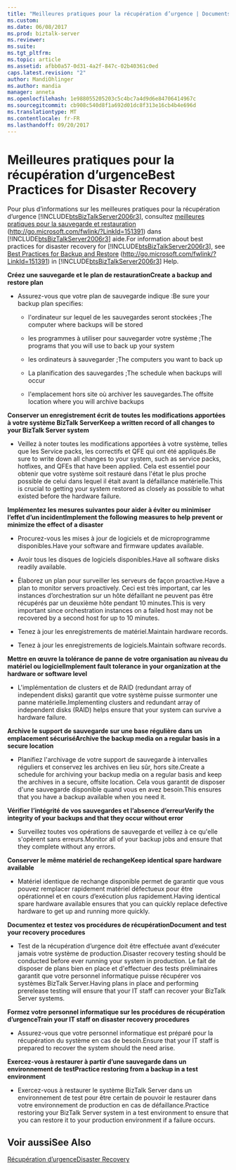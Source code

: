 ```yaml
---
title: "Meilleures pratiques pour la récupération d’urgence | Documents Microsoft"
ms.custom: 
ms.date: 06/08/2017
ms.prod: biztalk-server
ms.reviewer: 
ms.suite: 
ms.tgt_pltfrm: 
ms.topic: article
ms.assetid: afbb0a57-0d31-4a2f-847c-02b40361c0ed
caps.latest.revision: "2"
author: MandiOhlinger
ms.author: mandia
manager: anneta
ms.openlocfilehash: 1e988055205203c5c4bc7a4d9d6e84706414967c
ms.sourcegitcommit: cb908c540d8f1a692d01dc8f313e16cb4b4e696d
ms.translationtype: MT
ms.contentlocale: fr-FR
ms.lasthandoff: 09/20/2017
---
```

# <a name="best-practices-for-disaster-recovery"></a><span data-ttu-id="f6053-102">Meilleures pratiques pour la récupération d’urgence</span><span class="sxs-lookup"><span data-stu-id="f6053-102">Best Practices for Disaster Recovery</span></span>
<span data-ttu-id="f6053-103">Pour plus d’informations sur les meilleures pratiques pour la récupération d’urgence [!INCLUDE[btsBizTalkServer2006r3](../includes/btsbiztalkserver2006r3-md.md)], consultez [meilleures pratiques pour la sauvegarde et restauration](http://go.microsoft.com/fwlink/?LinkId=151391) (http://go.microsoft.com/fwlink/?LinkId=151391) dans [!INCLUDE[btsBizTalkServer2006r3](../includes/btsbiztalkserver2006r3-md.md)] aide.</span><span class="sxs-lookup"><span data-stu-id="f6053-103">For information about best practices for disaster recovery for [!INCLUDE[btsBizTalkServer2006r3](../includes/btsbiztalkserver2006r3-md.md)], see [Best Practices for Backup and Restore](http://go.microsoft.com/fwlink/?LinkId=151391) (http://go.microsoft.com/fwlink/?LinkId=151391) in [!INCLUDE[btsBizTalkServer2006r3](../includes/btsbiztalkserver2006r3-md.md)] Help.</span></span>  
  
 <span data-ttu-id="f6053-104">**Créez une sauvegarde et le plan de restauration**</span><span class="sxs-lookup"><span data-stu-id="f6053-104">**Create a backup and restore plan**</span></span>  
  
-   <span data-ttu-id="f6053-105">Assurez-vous que votre plan de sauvegarde indique :</span><span class="sxs-lookup"><span data-stu-id="f6053-105">Be sure your backup plan specifies:</span></span>  
  
    -   <span data-ttu-id="f6053-106">l'ordinateur sur lequel de les sauvegardes seront stockées ;</span><span class="sxs-lookup"><span data-stu-id="f6053-106">The computer where backups will be stored</span></span>  
  
    -   <span data-ttu-id="f6053-107">les programmes à utiliser pour sauvegarder votre système ;</span><span class="sxs-lookup"><span data-stu-id="f6053-107">The programs that you will use to back up your system</span></span>  
  
    -   <span data-ttu-id="f6053-108">les ordinateurs à sauvegarder ;</span><span class="sxs-lookup"><span data-stu-id="f6053-108">The computers you want to back up</span></span>  
  
    -   <span data-ttu-id="f6053-109">La planification des sauvegardes ;</span><span class="sxs-lookup"><span data-stu-id="f6053-109">The schedule when backups will occur</span></span>  
  
    -   <span data-ttu-id="f6053-110">l'emplacement hors site où archiver les sauvegardes.</span><span class="sxs-lookup"><span data-stu-id="f6053-110">The offsite location where you will archive backups</span></span>  
  
 <span data-ttu-id="f6053-111">**Conserver un enregistrement écrit de toutes les modifications apportées à votre système BizTalk Server**</span><span class="sxs-lookup"><span data-stu-id="f6053-111">**Keep a written record of all changes to your BizTalk Server system**</span></span>  
  
-   <span data-ttu-id="f6053-112">Veillez à noter toutes les modifications apportées à votre système, telles que les Service packs, les correctifs et QFE qui ont été appliqués.</span><span class="sxs-lookup"><span data-stu-id="f6053-112">Be sure to write down all changes to your system, such as service packs, hotfixes, and QFEs that have been applied.</span></span> <span data-ttu-id="f6053-113">Cela est essentiel pour obtenir que votre système soit restauré dans l'état le plus proche possible de celui dans lequel il était avant la défaillance matérielle.</span><span class="sxs-lookup"><span data-stu-id="f6053-113">This is crucial to getting your system restored as closely as possible to what existed before the hardware failure.</span></span>  
  
 <span data-ttu-id="f6053-114">**Implémentez les mesures suivantes pour aider à éviter ou minimiser l’effet d’un incident**</span><span class="sxs-lookup"><span data-stu-id="f6053-114">**Implement the following measures to help prevent or minimize the effect of a disaster**</span></span>  
  
-   <span data-ttu-id="f6053-115">Procurez-vous les mises à jour de logiciels et de microprogramme disponibles.</span><span class="sxs-lookup"><span data-stu-id="f6053-115">Have your software and firmware updates available.</span></span>  
  
-   <span data-ttu-id="f6053-116">Avoir tous les disques de logiciels disponibles.</span><span class="sxs-lookup"><span data-stu-id="f6053-116">Have all software disks readily available.</span></span>  
  
-   <span data-ttu-id="f6053-117">Élaborez un plan pour surveiller les serveurs de façon proactive.</span><span class="sxs-lookup"><span data-stu-id="f6053-117">Have a plan to monitor servers proactively.</span></span> <span data-ttu-id="f6053-118">Ceci est très important, car les instances d’orchestration sur un hôte défaillant ne peuvent pas être récupérés par un deuxième hôte pendant 10 minutes.</span><span class="sxs-lookup"><span data-stu-id="f6053-118">This is very important since orchestration instances on a failed host may not be recovered by a second host for up to 10 minutes.</span></span>  
  
-   <span data-ttu-id="f6053-119">Tenez à jour les enregistrements de matériel.</span><span class="sxs-lookup"><span data-stu-id="f6053-119">Maintain hardware records.</span></span>  
  
-   <span data-ttu-id="f6053-120">Tenez à jour les enregistrements de logiciels.</span><span class="sxs-lookup"><span data-stu-id="f6053-120">Maintain software records.</span></span>  
  
 <span data-ttu-id="f6053-121">**Mettre en œuvre la tolérance de panne de votre organisation au niveau du matériel ou logiciel**</span><span class="sxs-lookup"><span data-stu-id="f6053-121">**Implement fault tolerance in your organization at the hardware or software level**</span></span>  
  
-   <span data-ttu-id="f6053-122">L'implémentation de clusters et de RAID (redundant array of independent disks) garantit que votre système puisse surmonter une panne matérielle.</span><span class="sxs-lookup"><span data-stu-id="f6053-122">Implementing clusters and redundant array of independent disks (RAID) helps ensure that your system can survive a hardware failure.</span></span>  
  
 <span data-ttu-id="f6053-123">**Archive le support de sauvegarde sur une base régulière dans un emplacement sécurisé**</span><span class="sxs-lookup"><span data-stu-id="f6053-123">**Archive the backup media on a regular basis in a secure location**</span></span>  
  
-   <span data-ttu-id="f6053-124">Planifiez l'archivage de votre support de sauvegarde à intervalles réguliers et conservez les archives en lieu sûr, hors site.</span><span class="sxs-lookup"><span data-stu-id="f6053-124">Create a schedule for archiving your backup media on a regular basis and keep the archives in a secure, offsite location.</span></span> <span data-ttu-id="f6053-125">Cela vous garantit de disposer d'une sauvegarde disponible quand vous en avez besoin.</span><span class="sxs-lookup"><span data-stu-id="f6053-125">This ensures that you have a backup available when you need it.</span></span>  
  
 <span data-ttu-id="f6053-126">**Vérifier l’intégrité de vos sauvegardes et l’absence d’erreur**</span><span class="sxs-lookup"><span data-stu-id="f6053-126">**Verify the integrity of your backups and that they occur without error**</span></span>  
  
-   <span data-ttu-id="f6053-127">Surveillez toutes vos opérations de sauvegarde et veillez à ce qu'elle s'opèrent sans erreurs.</span><span class="sxs-lookup"><span data-stu-id="f6053-127">Monitor all of your backup jobs and ensure that they complete without any errors.</span></span>  
  
 <span data-ttu-id="f6053-128">**Conserver le même matériel de rechange**</span><span class="sxs-lookup"><span data-stu-id="f6053-128">**Keep identical spare hardware available**</span></span>  
  
-   <span data-ttu-id="f6053-129">Matériel identique de rechange disponible permet de garantir que vous pouvez remplacer rapidement matériel défectueux pour être opérationnel et en cours d’exécution plus rapidement.</span><span class="sxs-lookup"><span data-stu-id="f6053-129">Having identical spare hardware available ensures that you can quickly replace defective hardware to get up and running more quickly.</span></span>  
  
 <span data-ttu-id="f6053-130">**Documentez et testez vos procédures de récupération**</span><span class="sxs-lookup"><span data-stu-id="f6053-130">**Document and test your recovery procedures**</span></span>  
  
-   <span data-ttu-id="f6053-131">Test de la récupération d’urgence doit être effectuée avant d’exécuter jamais votre système de production.</span><span class="sxs-lookup"><span data-stu-id="f6053-131">Disaster recovery testing should be conducted before ever running your system in production.</span></span> <span data-ttu-id="f6053-132">Le fait de disposer de plans bien en place et d'effectuer des tests préliminaires garantit que votre personnel informatique puisse récupérer vos systèmes BizTalk Server.</span><span class="sxs-lookup"><span data-stu-id="f6053-132">Having plans in place and performing prerelease testing will ensure that your IT staff can recover your BizTalk Server systems.</span></span>  
  
 <span data-ttu-id="f6053-133">**Formez votre personnel informatique sur les procédures de récupération d’urgence**</span><span class="sxs-lookup"><span data-stu-id="f6053-133">**Train your IT staff on disaster recovery procedures**</span></span>  
  
-   <span data-ttu-id="f6053-134">Assurez-vous que votre personnel informatique est préparé pour la récupération du système en cas de besoin.</span><span class="sxs-lookup"><span data-stu-id="f6053-134">Ensure that your IT staff is prepared to recover the system should the need arise.</span></span>  
  
 <span data-ttu-id="f6053-135">**Exercez-vous à restaurer à partir d’une sauvegarde dans un environnement de test**</span><span class="sxs-lookup"><span data-stu-id="f6053-135">**Practice restoring from a backup in a test environment**</span></span>  
  
-   <span data-ttu-id="f6053-136">Exercez-vous à restaurer le système BizTalk Server dans un environnement de test pour être certain de pouvoir le restaurer dans votre environnement de production en cas de défaillance.</span><span class="sxs-lookup"><span data-stu-id="f6053-136">Practice restoring your BizTalk Server system in a test environment to ensure that you can restore it to your production environment if a failure occurs.</span></span>  
  
## <a name="see-also"></a><span data-ttu-id="f6053-137">Voir aussi</span><span class="sxs-lookup"><span data-stu-id="f6053-137">See Also</span></span>  
 [<span data-ttu-id="f6053-138">Récupération d’urgence</span><span class="sxs-lookup"><span data-stu-id="f6053-138">Disaster Recovery</span></span>](../technical-guides/disaster-recovery.md)